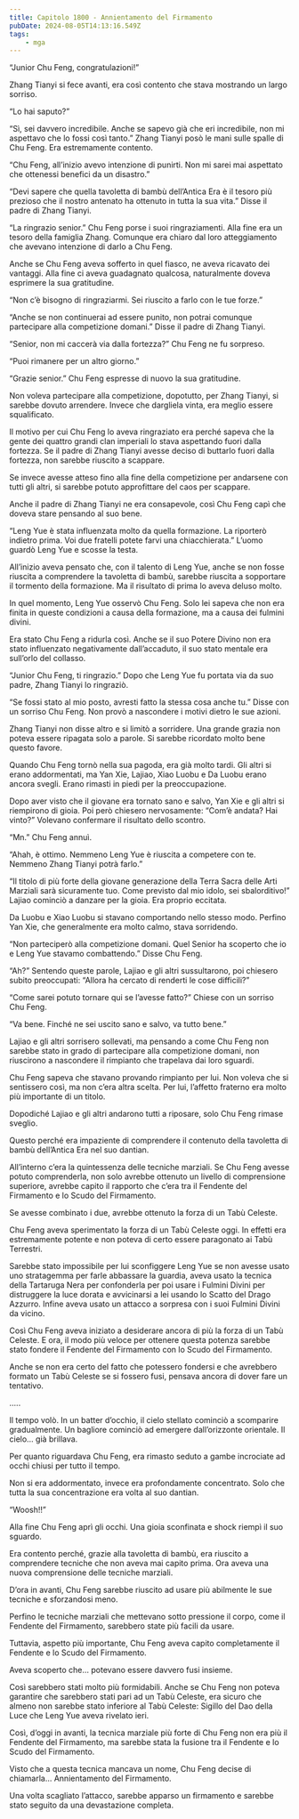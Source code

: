 ```yaml
---
title: Capitolo 1800 - Annientamento del Firmamento
pubDate: 2024-08-05T14:13:16.549Z
tags:
    - mga
---
```



“Junior Chu Feng, congratulazioni!”


Zhang Tianyi si fece avanti, era così contento che stava mostrando un largo sorriso.

“Lo hai saputo?”

“Sì, sei davvero incredibile. Anche se sapevo già che eri incredibile, non mi aspettavo che lo fossi così tanto.” Zhang Tianyi posò le mani sulle spalle di Chu Feng. Era estremamente contento.

“Chu Feng, all’inizio avevo intenzione di punirti. Non mi sarei mai aspettato che ottenessi benefici da un disastro.”

“Devi sapere che quella tavoletta di bambù dell’Antica Era è il tesoro più prezioso che il nostro antenato ha ottenuto in tutta la sua vita.” Disse il padre di Zhang Tianyi.


“La ringrazio senior.” Chu Feng porse i suoi ringraziamenti. Alla fine era un tesoro della famiglia Zhang. Comunque era chiaro dal loro atteggiamento che avevano intenzione di darlo a Chu Feng.


Anche se Chu Feng aveva sofferto in quel fiasco, ne aveva ricavato dei vantaggi. Alla fine ci aveva guadagnato qualcosa, naturalmente doveva esprimere la sua gratitudine.


“Non c’è bisogno di ringraziarmi. Sei riuscito a farlo con le tue forze.”


“Anche se non continuerai ad essere punito, non potrai comunque partecipare alla competizione domani.” Disse il padre di Zhang Tianyi.


“Senior, non mi caccerà via dalla fortezza?” Chu Feng ne fu sorpreso.

“Puoi rimanere per un altro giorno.”


“Grazie senior.” Chu Feng espresse di nuovo la sua gratitudine.


Non voleva partecipare alla competizione, dopotutto, per Zhang Tianyi, si sarebbe dovuto arrendere. Invece che dargliela vinta, era meglio essere squalificato.


Il motivo per cui Chu Feng lo aveva ringraziato era perché sapeva che la gente dei quattro grandi clan imperiali lo stava aspettando fuori dalla fortezza. Se il padre di Zhang Tianyi avesse deciso di buttarlo fuori dalla fortezza, non sarebbe riuscito a scappare.


Se invece avesse atteso fino alla fine della competizione per andarsene con tutti gli altri, si sarebbe potuto approfittare del caos per scappare.


Anche il padre di Zhang Tianyi ne era consapevole, così Chu Feng capì che doveva stare pensando al suo bene.

“Leng Yue è stata influenzata molto da quella formazione. La riporterò indietro prima. Voi due fratelli potete farvi una chiacchierata.” L’uomo guardò Leng Yue e scosse la testa.


All’inizio aveva pensato che, con il talento di Leng Yue, anche se non fosse riuscita a comprendere la tavoletta di bambù, sarebbe riuscita a sopportare il tormento della formazione. Ma il risultato di prima lo aveva deluso molto.


In quel momento, Leng Yue osservò Chu Feng. Solo lei sapeva che non era finita in queste condizioni a causa della formazione, ma a causa dei fulmini divini.


Era stato Chu Feng a ridurla così. Anche se il suo Potere Divino non era stato influenzato negativamente dall’accaduto, il suo stato mentale era sull’orlo del collasso.


“Junior Chu Feng, ti ringrazio.” Dopo che Leng Yue fu portata via da suo padre, Zhang Tianyi lo ringraziò.

“Se fossi stato al mio posto, avresti fatto la stessa cosa anche tu.” Disse con un sorriso Chu Feng. Non provò a nascondere i motivi dietro le sue azioni.


Zhang Tianyi non disse altro e si limitò a sorridere. Una grande grazia non poteva essere ripagata solo a parole. Si sarebbe ricordato molto bene questo favore.


Quando Chu Feng tornò nella sua pagoda, era già molto tardi. Gli altri si erano addormentati, ma Yan Xie, Lajiao, Xiao Luobu e Da Luobu erano ancora svegli. Erano rimasti in piedi per la preoccupazione.


Dopo aver visto che il giovane era tornato sano e salvo, Yan Xie e gli altri si riempirono di gioia. Poi però chiesero nervosamente: “Com’è andata? Hai vinto?” Volevano confermare il risultato dello scontro.

“Mn.” Chu Feng annuì.


“Ahah, è ottimo. Nemmeno Leng Yue è riuscita a competere con te. Nemmeno Zhang Tianyi potrà farlo.”

“Il titolo di più forte della giovane generazione della Terra Sacra delle Arti Marziali sarà sicuramente tuo. Come previsto dal mio idolo, sei sbalorditivo!” Lajiao cominciò a danzare per la gioia. Era proprio eccitata.


Da Luobu e Xiao Luobu si stavano comportando nello stesso modo. Perfino Yan Xie, che generalmente era molto calmo, stava sorridendo.


“Non parteciperò alla competizione domani. Quel Senior ha scoperto che io e Leng Yue stavamo combattendo.” Disse Chu Feng.


“Ah?” Sentendo queste parole, Lajiao e gli altri sussultarono, poi chiesero subito preoccupati: “Allora ha cercato di renderti le cose difficili?”

“Come sarei potuto tornare qui se l’avesse fatto?” Chiese con un sorriso Chu Feng.


“Va bene. Finché ne sei uscito sano e salvo, va tutto bene.”


Lajiao e gli altri sorrisero sollevati, ma pensando a come Chu Feng non sarebbe stato in grado di partecipare alla competizione domani, non riuscirono a nascondere il rimpianto che trapelava dai loro sguardi.


Chu Feng sapeva che stavano provando rimpianto per lui. Non voleva che si sentissero così, ma non c’era altra scelta. Per lui, l’affetto fraterno era molto più importante di un titolo.


Dopodiché Lajiao e gli altri andarono tutti a riposare, solo Chu Feng rimase sveglio.


Questo perché era impaziente di comprendere il contenuto della tavoletta di bambù dell’Antica Era nel suo dantian.


All’interno c’era la quintessenza delle tecniche marziali. Se Chu Feng avesse potuto comprenderla, non solo avrebbe ottenuto un livello di comprensione superiore, avrebbe capito il rapporto che c’era tra il Fendente del Firmamento e lo Scudo del Firmamento.


Se avesse combinato i due, avrebbe ottenuto la forza di un Tabù Celeste.


Chu Feng aveva sperimentato la forza di un Tabù Celeste oggi. In effetti era estremamente potente e non poteva di certo essere paragonato ai Tabù Terrestri.


Sarebbe stato impossibile per lui sconfiggere Leng Yue se non avesse usato uno stratagemma per farle abbassare la guardia, aveva usato la tecnica della Tartaruga Nera per confonderla per poi usare i Fulmini Divini per distruggere la luce dorata e avvicinarsi a lei usando lo Scatto del Drago Azzurro. Infine aveva usato un attacco a sorpresa con i suoi Fulmini Divini da vicino.


Così Chu Feng aveva iniziato a desiderare ancora di più la forza di un Tabù Celeste. E ora, il modo più veloce per ottenere questa potenza sarebbe stato fondere il Fendente del Firmamento con lo Scudo del Firmamento.


Anche se non era certo del fatto che potessero fondersi e che avrebbero formato un Tabù Celeste se si fossero fusi, pensava ancora di dover fare un tentativo.


…..


Il tempo volò. In un batter d’occhio, il cielo stellato cominciò a scomparire gradualmente. Un bagliore cominciò ad emergere dall’orizzonte orientale. Il cielo… già brillava.


Per quanto riguardava Chu Feng, era rimasto seduto a gambe incrociate ad occhi chiusi per tutto il tempo.


Non si era addormentato, invece era profondamente concentrato. Solo che tutta la sua concentrazione era volta al suo dantian.

“Woosh!!”


Alla fine Chu Feng aprì gli occhi. Una gioia sconfinata e shock riempì il suo sguardo.


Era contento perché, grazie alla tavoletta di bambù, era riuscito a comprendere tecniche che non aveva mai capito prima. Ora aveva una nuova comprensione delle tecniche marziali.


D’ora in avanti, Chu Feng sarebbe riuscito ad usare più abilmente le sue tecniche e sforzandosi meno.


Perfino le tecniche marziali che mettevano sotto pressione il corpo, come il Fendente del Firmamento, sarebbero state più facili da usare.


Tuttavia, aspetto più importante, Chu Feng aveva capito completamente il Fendente e lo Scudo del Firmamento.


Aveva scoperto che… potevano essere davvero fusi insieme.


Così sarebbero stati molto più formidabili. Anche se Chu Feng non poteva garantire che sarebbero stati pari ad un Tabù Celeste, era sicuro che almeno non sarebbe stato inferiore al Tabù Celeste: Sigillo del Dao della Luce che Leng Yue aveva rivelato ieri.


Così, d’oggi in avanti, la tecnica marziale più forte di Chu Feng non era più il Fendente del Firmamento, ma sarebbe stata la fusione tra il Fendente e lo Scudo del Firmamento.


Visto che a questa tecnica mancava un nome, Chu Feng decise di chiamarla… Annientamento del Firmamento.


Una volta scagliato l’attacco, sarebbe apparso un firmamento e sarebbe stato seguito da una devastazione completa.



